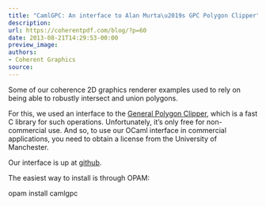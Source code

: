 ```yaml
---
title: "CamlGPC: An interface to Alan Murta\u2019s GPC Polygon Clipper"
description:
url: https://coherentpdf.com/blog/?p=60
date: 2013-08-21T14:29:53-00:00
preview_image:
authors:
- Coherent Graphics
source:
---
```


<p>Some of our coherence 2D graphics renderer examples used to rely on being able to robustly intersect and union polygons.</p>
<p>For this, we used an interface to the <a href="http://www.cs.man.ac.uk/~toby/gpc/">General Polygon Clipper</a>, which is a fast C library for such operations. Unfortunately, it’s only free for non-commercial use. And so, to use our OCaml interface in commercial applications, you need to obtain a license from the University of Manchester.</p>
<p>Our interface is up at <a href="https://github.com/johnwhitington/camlgpc">github</a>.</p>
<p>The easiest way to install is through OPAM:</p>
<p>opam install camlgpc</p>


